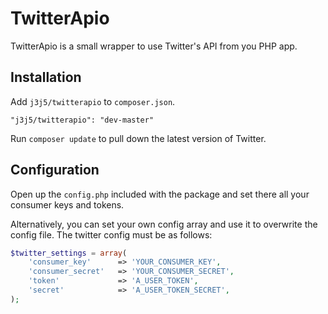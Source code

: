 TwitterApio
============

TwitterApio is a small wrapper to use Twitter's API from you PHP app.

## Installation

Add `j3j5/twitterapio` to `composer.json`.
```
"j3j5/twitterapio": "dev-master"
```

Run `composer update` to pull down the latest version of Twitter.

## Configuration

Open up the `config.php` included with the package and set there all your consumer keys and tokens.

Alternatively, you can set your own config array and use it to overwrite the config file. The twitter
config must be as follows:

```php
$twitter_settings = array(
	'consumer_key'		=> 'YOUR_CONSUMER_KEY',
	'consumer_secret'	=> 'YOUR_CONSUMER_SECRET',
	'token'				=> 'A_USER_TOKEN',
	'secret'			=> 'A_USER_TOKEN_SECRET',
);
```
